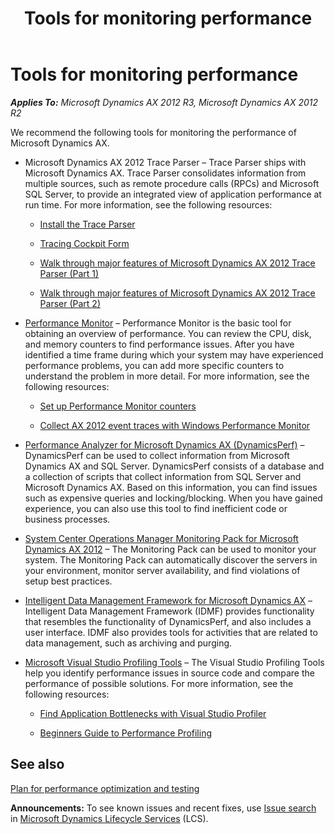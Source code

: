 ﻿---
title: Tools for monitoring performance
TOCTitle: Tools for monitoring performance
ms:assetid: 2e740397-8bf2-41d1-8855-98b4397a5b83
ms:mtpsurl: https://technet.microsoft.com/en-us/library/JJ149695(v=AX.60)
ms:contentKeyID: 47541246
ms.date: 04/18/2014
mtps_version: v=AX.60
---

# Tools for monitoring performance 


_**Applies To:** Microsoft Dynamics AX 2012 R3, Microsoft Dynamics AX 2012 R2_

We recommend the following tools for monitoring the performance of Microsoft Dynamics AX.

  - Microsoft Dynamics AX 2012 Trace Parser – Trace Parser ships with Microsoft Dynamics AX. Trace Parser consolidates information from multiple sources, such as remote procedure calls (RPCs) and Microsoft SQL Server, to provide an integrated view of application performance at run time. For more information, see the following resources:
    
      - [Install the Trace Parser](install-the-trace-parser.md)
    
      - [Tracing Cockpit Form](https://technet.microsoft.com/en-us/library/hh272149\(v=ax.60\))
    
      - [Walk through major features of Microsoft Dynamics AX 2012 Trace Parser (Part 1)](http://blogs.msdn.com/b/axperf/archive/2011/08/15/walk-through-major-features-of-microsoft-dynamics-ax-2012.aspx)
    
      - [Walk through major features of Microsoft Dynamics AX 2012 Trace Parser (Part 2)](http://blogs.msdn.com/b/axperf/archive/2011/09/06/walk-through-the-major-features-in-microsoft-dynamics-ax-2012-trace-parser-part-2.aspx)

  - [Performance Monitor](http://technet.microsoft.com/en-us/library/cc749115.aspx) – Performance Monitor is the basic tool for obtaining an overview of performance. You can review the CPU, disk, and memory counters to find performance issues. After you have identified a time frame during which your system may have experienced performance problems, you can add more specific counters to understand the problem in more detail. For more information, see the following resources:
    
      - [Set up Performance Monitor counters](set-up-performance-monitor-counters.md)
    
      - [Collect AX 2012 event traces with Windows Performance Monitor](http://blogs.msdn.com/b/axperf/archive/2011/11/18/collect-ax-2012-event-traces-with-windows-performance-monitor.aspx)

  - [Performance Analyzer for Microsoft Dynamics AX (DynamicsPerf)](http://blogs.msdn.com/b/axinthefield/archive/2011/02/28/setting-up-performance-analyzer-for-microsoft-dynamics.aspx) – DynamicsPerf can be used to collect information from Microsoft Dynamics AX and SQL Server. DynamicsPerf consists of a database and a collection of scripts that collect information from SQL Server and Microsoft Dynamics AX. Based on this information, you can find issues such as expensive queries and locking/blocking. When you have gained experience, you can also use this tool to find inefficient code or business processes.

  - [System Center Operations Manager Monitoring Pack for Microsoft Dynamics AX 2012](http://www.microsoft.com/downloads/details.aspx?familyid=6714f97a-17e2-42a0-9029-c224416d95d8%26amp%3bamp%3bdisplaylang=e%26displaylang=en) – The Monitoring Pack can be used to monitor your system. The Monitoring Pack can automatically discover the servers in your environment, monitor server availability, and find violations of setup best practices.

  - [Intelligent Data Management Framework for Microsoft Dynamics AX](microsoft-dynamics-ax-intelligent-data-management-framework-idmf.md) –Intelligent Data Management Framework (IDMF) provides functionality that resembles the functionality of DynamicsPerf, and also includes a user interface. IDMF also provides tools for activities that are related to data management, such as archiving and purging.

  - [Microsoft Visual Studio Profiling Tools](http://msdn.microsoft.com/en-us/library/bb385770.aspx) – The Visual Studio Profiling Tools help you identify performance issues in source code and compare the performance of possible solutions. For more information, see the following resources:
    
      - [Find Application Bottlenecks with Visual Studio Profiler](http://msdn.microsoft.com/en-us/magazine/cc337887.aspx)
    
      - [Beginners Guide to Performance Profiling](http://msdn.microsoft.com/en-us/library/ms182372.aspx)

## See also

[Plan for performance optimization and testing](plan-for-performance-optimization-and-testing.md)

  
**Announcements:** To see known issues and recent fixes, use [Issue search](http://go.microsoft.com/fwlink/?linkid=389258) in [Microsoft Dynamics Lifecycle Services](http://go.microsoft.com/fwlink/?linkid=306505) (LCS).

